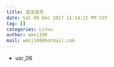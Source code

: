 ```yaml
---
title: 语法高亮
date: Sat 09 Dec 2017 11:14:21 PM CST
tag: []
categories: Linux
author: wmsj100
mail: wmsj100@hotmail.com
---
```


- usr_06
